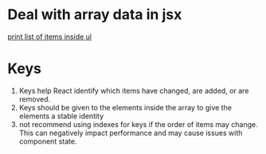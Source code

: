# Deal with array data in jsx

[print list of items inside ul](../src/components/lists/DealList.js)

# Keys

1. Keys help React identify which items have changed, are added, or are removed.
2. Keys should be given to the elements inside the array to give the elements a stable identity
3. not recommend using indexes for keys if the order of items may change. This can negatively impact performance and may cause issues with component state.

